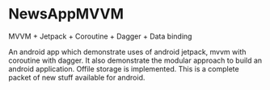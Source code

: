 # NewsAppMVVM
MVVM + Jetpack + Coroutine + Dagger + Data binding

An android app which demonstrate uses of android jetpack, mvvm with coroutine with dagger.
It also demonstrate the modular approach to build an android application.
Offile storage is implemented.
This is a complete packet of new stuff available for android.

